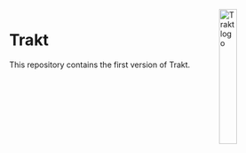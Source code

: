 <img align="right" src="https://github.com/ecranceMERCE/trakt/raw/master/logo.png" alt="Trakt logo" width="25%" />

# Trakt

This repository contains the first version of Trakt.